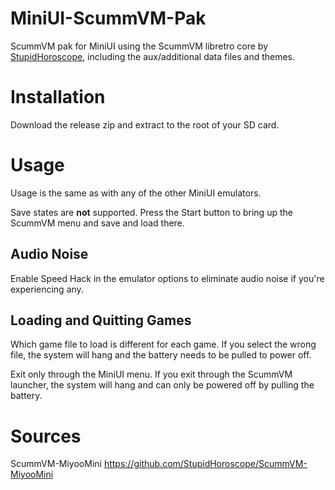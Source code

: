 # MiniUI-ScummVM-Pak

ScummVM pak for MiniUI using the ScummVM libretro core by [StupidHoroscope](https://github.com/StupidHoroscope), including the aux/additional data files and themes.

# Installation

Download the release zip and extract to the root of your SD card.

# Usage

Usage is the same as with any of the other MiniUI emulators.

Save states are __not__ supported.  Press the Start button to bring up the ScummVM menu and save and load there.

## Audio Noise

Enable Speed Hack in the emulator options to eliminate audio noise if you're experiencing any.

## Loading and Quitting Games

Which game file to load is different for each game.  If you select the wrong file, the system will hang and the battery needs to be pulled to power off.

Exit only through the MiniUI menu.  If you exit through the ScummVM launcher, the system will hang and can only be powered off by pulling the battery.

# Sources

ScummVM-MiyooMini https://github.com/StupidHoroscope/ScummVM-MiyooMini

